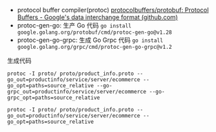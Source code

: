 - protocol buffer compiler(protoc) [protocolbuffers/protobuf: Protocol Buffers - Google's data interchange format (github.com)](https://github.com/protocolbuffers/protobuf#protocol-compiler-installation)
- protoc-gen-go: 生产 Go 代码 `go install google.golang.org/protobuf/cmd/protoc-gen-go@v1.28`
- protoc-gen-go-grpc: 生成 Go Grpc 代码 `go install google.golang.org/grpc/cmd/protoc-gen-go-grpc@v1.2`


生成代码
```
protoc -I proto/ proto/product_info.proto --go_out=productinfo/service/server/ecommerce --go_opt=paths=source_relative --go-grpc_out=productinfo/service/server/ecommerce --go-grpc_opt=paths=source_relative

protoc -I proto/ proto/product_info.proto --go_out=productinfo/service/server/ecommerce --go_opt=paths=source_relative
```

